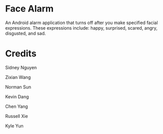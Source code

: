# Face Alarm
An Android alarm application that turns off after you make specified facial expressions. These expressions include: happy,
surprised, scared, angry, disgusted, and sad.

# Credits
Sidney Nguyen

Zixian Wang

Norman Sun

Kevin Dang

Chen Yang

Russell Xie

Kyle Yun
